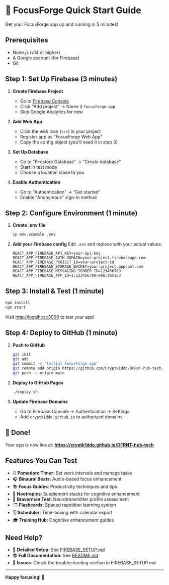 # 🚀 FocusForge Quick Start Guide

Get your FocusForge app up and running in 5 minutes!

## Prerequisites
- Node.js (v14 or higher)
- A Google account (for Firebase)
- Git

## Step 1: Set Up Firebase (3 minutes)

1. **Create Firebase Project**
   - Go to [Firebase Console](https://console.firebase.google.com/)
   - Click "Add project" → Name it `focusforge-app`
   - Skip Google Analytics for now

2. **Add Web App**
   - Click the web icon (`</>`) in your project
   - Register app as "FocusForge Web App"
   - Copy the config object (you'll need it in step 3)

3. **Set Up Database**
   - Go to "Firestore Database" → "Create database"
   - Start in test mode
   - Choose a location close to you

4. **Enable Authentication**
   - Go to "Authentication" → "Get started"
   - Enable "Anonymous" sign-in method

## Step 2: Configure Environment (1 minute)

1. **Create .env file**
   ```bash
   cp env.example .env
   ```

2. **Add your Firebase config**
   Edit `.env` and replace with your actual values:
   ```
   REACT_APP_FIREBASE_API_KEY=your-api-key
   REACT_APP_FIREBASE_AUTH_DOMAIN=your-project.firebaseapp.com
   REACT_APP_FIREBASE_PROJECT_ID=your-project-id
   REACT_APP_FIREBASE_STORAGE_BUCKET=your-project.appspot.com
   REACT_APP_FIREBASE_MESSAGING_SENDER_ID=123456789
   REACT_APP_FIREBASE_APP_ID=1:123456789:web:abc123
   ```

## Step 3: Install & Test (1 minute)

```bash
npm install
npm start
```

Visit [http://localhost:3000](http://localhost:3000) to test your app!

## Step 4: Deploy to GitHub (1 minute)

1. **Push to GitHub**
   ```bash
   git init
   git add .
   git commit -m "Initial FocusForge app"
   git remote add origin https://github.com/Cryptk1ddo/DFRNT-hub-tech.git
   git push -u origin main
   ```

2. **Deploy to GitHub Pages**
   ```bash
   ./deploy.sh
   ```

3. **Update Firebase Domains**
   - Go to Firebase Console → Authentication → Settings
   - Add `cryptk1ddo.github.io` to authorized domains

## 🎉 Done!

Your app is now live at: **https://cryptk1ddo.github.io/DFRNT-hub-tech**

## Features You Can Test

- ⏰ **Pomodoro Timer**: Set work intervals and manage tasks
- 🎧 **Binaural Beats**: Audio-based focus enhancement
- 📚 **Focus Guides**: Productivity techniques and tips
- 💊 **Nootropics**: Supplement stacks for cognitive enhancement
- 🧠 **Braverman Test**: Neurotransmitter profile assessment
- 🗂️ **Flashcards**: Spaced repetition learning system
- 🗓️ **Scheduler**: Time-boxing with calendar export
- 🎓 **Training Hub**: Cognitive enhancement guides

## Need Help?

- 📖 **Detailed Setup**: See [FIREBASE_SETUP.md](FIREBASE_SETUP.md)
- 📚 **Full Documentation**: See [README.md](README.md)
- 🐛 **Issues**: Check the troubleshooting section in FIREBASE_SETUP.md

---

**Happy focusing! 🚀** 